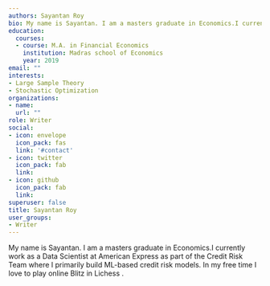 ```yaml
---
authors: Sayantan Roy
bio: My name is Sayantan. I am a masters graduate in Economics.I currently work as a Data Scientist at American Express as part of the the Credit Risk Team where I primarily build ML-based credit risk models. In my free time I love to play online Blitz in Lichess .
education:
  courses:
  - course: M.A. in Financial Economics
    institution: Madras school of Economics
    year: 2019
email: ""
interests:
- Large Sample Theory
- Stochastic Optimization
organizations:
- name:  
  url: ""
role: Writer
social:
- icon: envelope
  icon_pack: fas
  link: '#contact'
- icon: twitter
  icon_pack: fab
  link: 
- icon: github
  icon_pack: fab
  link: 
superuser: false
title: Sayantan Roy
user_groups:
- Writer
---
```


My name is Sayantan. I am a masters graduate in Economics.I currently work as a Data Scientist at American Express as part of the Credit Risk Team where I primarily build ML-based credit risk models. In my free time I love to play online Blitz in Lichess .
